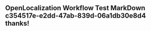 <properties
ms.topic="hero-topic"
ms.test1="hero-topic"
ms.test2="test"/>

## OpenLocalization Workflow Test MarkDown c354517e-e2dd-47ab-839d-06a1db30e8d4 thanks!
